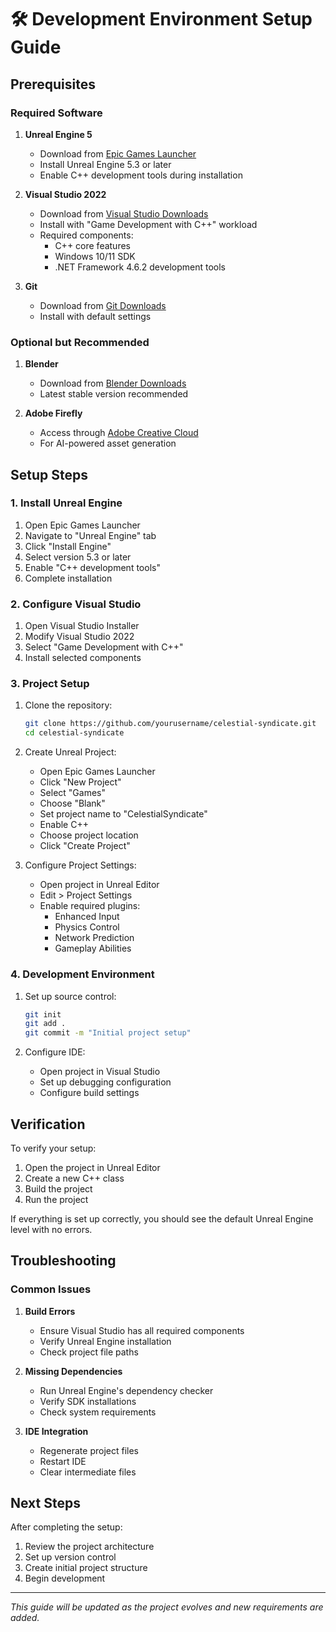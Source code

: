 # 🛠️ Development Environment Setup Guide

## Prerequisites

### Required Software
1. **Unreal Engine 5**
   - Download from [Epic Games Launcher](https://www.epicgames.com/store/en-US/download)
   - Install Unreal Engine 5.3 or later
   - Enable C++ development tools during installation

2. **Visual Studio 2022**
   - Download from [Visual Studio Downloads](https://visualstudio.microsoft.com/downloads/)
   - Install with "Game Development with C++" workload
   - Required components:
     - C++ core features
     - Windows 10/11 SDK
     - .NET Framework 4.6.2 development tools

3. **Git**
   - Download from [Git Downloads](https://git-scm.com/downloads)
   - Install with default settings

### Optional but Recommended
1. **Blender**
   - Download from [Blender Downloads](https://www.blender.org/download/)
   - Latest stable version recommended

2. **Adobe Firefly**
   - Access through [Adobe Creative Cloud](https://www.adobe.com/products/firefly.html)
   - For AI-powered asset generation

## Setup Steps

### 1. Install Unreal Engine
1. Open Epic Games Launcher
2. Navigate to "Unreal Engine" tab
3. Click "Install Engine"
4. Select version 5.3 or later
5. Enable "C++ development tools"
6. Complete installation

### 2. Configure Visual Studio
1. Open Visual Studio Installer
2. Modify Visual Studio 2022
3. Select "Game Development with C++"
4. Install selected components

### 3. Project Setup
1. Clone the repository:
   ```bash
   git clone https://github.com/yourusername/celestial-syndicate.git
   cd celestial-syndicate
   ```

2. Create Unreal Project:
   - Open Epic Games Launcher
   - Click "New Project"
   - Select "Games"
   - Choose "Blank"
   - Set project name to "CelestialSyndicate"
   - Enable C++
   - Choose project location
   - Click "Create Project"

3. Configure Project Settings:
   - Open project in Unreal Editor
   - Edit > Project Settings
   - Enable required plugins:
     - Enhanced Input
     - Physics Control
     - Network Prediction
     - Gameplay Abilities

### 4. Development Environment
1. Set up source control:
   ```bash
   git init
   git add .
   git commit -m "Initial project setup"
   ```

2. Configure IDE:
   - Open project in Visual Studio
   - Set up debugging configuration
   - Configure build settings

## Verification

To verify your setup:

1. Open the project in Unreal Editor
2. Create a new C++ class
3. Build the project
4. Run the project

If everything is set up correctly, you should see the default Unreal Engine level with no errors.

## Troubleshooting

### Common Issues

1. **Build Errors**
   - Ensure Visual Studio has all required components
   - Verify Unreal Engine installation
   - Check project file paths

2. **Missing Dependencies**
   - Run Unreal Engine's dependency checker
   - Verify SDK installations
   - Check system requirements

3. **IDE Integration**
   - Regenerate project files
   - Restart IDE
   - Clear intermediate files

## Next Steps

After completing the setup:

1. Review the project architecture
2. Set up version control
3. Create initial project structure
4. Begin development

---

*This guide will be updated as the project evolves and new requirements are added.* 